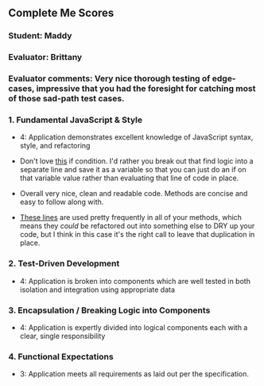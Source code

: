 ## Complete Me Scores
### Student: Maddy

### Evaluator: Brittany

### Evaluator comments: Very nice thorough testing of edge-cases, impressive that you had the foresight for catching most of those sad-path test cases. 


### 1. Fundamental JavaScript & Style

* 4:  Application demonstrates excellent knowledge of JavaScript syntax, style, and refactoring

* Don't love [this](https://github.com/mmdberg/Complete-Me/blob/master/lib/Trie.js#L38) if condition. I'd rather you break out that find logic into a separate line and save it as a variable so that you can just do an if on that variable value rather than evaluating that line of code in place.

* Overall very nice, clean and readable code. Methods are concise and easy to follow along with.

* [These lines](https://github.com/mmdberg/Complete-Me/blob/master/lib/Trie.js#L30-L31) are used pretty frequently in all of your methods, which means they *could* be refactored out into something else to DRY up your code, but I think in this case it's the right call to leave that duplication in place.

### 2. Test-Driven Development

* 4: Application is broken into components which are well tested in both isolation and integration using appropriate data

### 3. Encapsulation / Breaking Logic into Components

* 4: Application is expertly divided into logical components each with a clear, single responsibility

### 4. Functional Expectations

* 3: Application meets all requirements as laid out per the specification.

